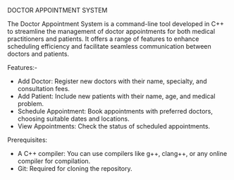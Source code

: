 DOCTOR APPOINTMENT SYSTEM

The Doctor Appointment System is a command-line tool developed in C++ to streamline the management of doctor appointments for both medical practitioners and patients. It offers a range of features to enhance scheduling efficiency and facilitate seamless communication between doctors and patients.

Features:-

- Add Doctor: Register new doctors with their name, specialty, and consultation fees.
- Add Patient: Include new patients with their name, age, and medical problem.
- Schedule Appointment: Book appointments with preferred doctors, choosing suitable dates and locations.
- View Appointments: Check the status of scheduled appointments.

Prerequisites:

- A C++ compiler: You can use compilers like g++, clang++, or any online compiler for compilation.
- Git: Required for cloning the repository.

